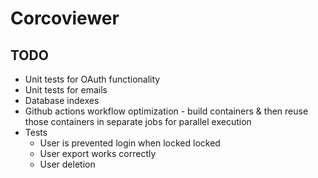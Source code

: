 # Corcoviewer

## TODO

* Unit tests for OAuth functionality
* Unit tests for emails
* Database indexes
* Github actions workflow optimization - build containers & then reuse those containers in separate jobs for parallel execution
* Tests
  * User is prevented login when locked locked
  * User export works correctly
  * User deletion
